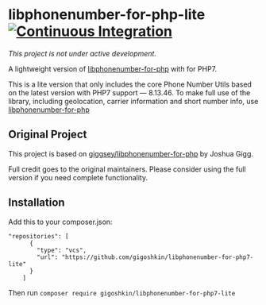 # libphonenumber-for-php-lite [![Continuous Integration](https://github.com/gigoshkin/libphonenumber-for-php7-lite/actions/workflows/ci.yml/badge.svg)](https://github.com/gigoshkin/libphonenumber-for-php-lite/actions/workflows/ci.yml)

*This project is not under active development.*

A lightweight version of [libphonenumber-for-php](https://github.com/giggsey/libphonenumber-for-php) with for PHP7.

This is a lite version that only includes the core Phone Number Utils based on the latest version with PHP7 support — 8.13.46. To make full use of the library, including geolocation, carrier information and short number info, use [libphonenumber-for-php](https://github.com/giggsey/libphonenumber-for-php)

## Original Project

This project is based on [giggsey/libphonenumber-for-php](https://github.com/giggsey/libphonenumber-for-php) by Joshua Gigg.

Full credit goes to the original maintainers. Please consider using the full version if you need complete functionality.

## Installation
Add this to your composer.json:
```composer
"repositories": [
      {
        "type": "vcs",
        "url": "https://github.com/gigoshkin/libphonenumber-for-php7-lite"
      }
    ]
```
Then run `composer require gigoshkin/libphonenumber-for-php7-lite`

